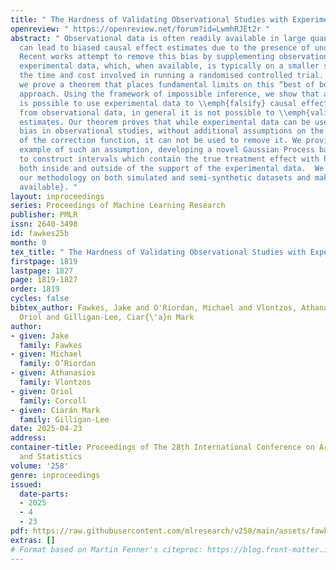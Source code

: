 ```yaml
---
title: " The Hardness of Validating Observational Studies with Experimental Data "
openreview: " https://openreview.net/forum?id=LwmhRJEt2r "
abstract: " Observational data is often readily available in large quantities, but
  can lead to biased causal effect estimates due to the presence of unobserved confounding.
  Recent works attempt to remove this bias by supplementing observational data with
  experimental data, which, when available, is typically on a smaller scale due to
  the time and cost involved in running a randomised controlled trial. In this work,
  we prove a theorem that places fundamental limits on this “best of both worlds”
  approach. Using the framework of impossible inference, we show that although it
  is possible to use experimental data to \\emph{falsify} causal effect estimates
  from observational data, in general it is not possible to \\emph{validate} such
  estimates. Our theorem proves that while experimental data can be used to detect
  bias in observational studies, without additional assumptions on the smoothness
  of the correction function, it can not be used to remove it. We provide a practical
  example of such an assumption, developing a novel Gaussian Process based approach
  to construct intervals which contain the true treatment effect with high probability,
  both inside and outside of the support of the experimental data.  We demonstrate
  our methodology on both simulated and semi-synthetic datasets and make the \\href{https://github.com/Jakefawkes/Obs_and_exp_data}{code
  available}. "
layout: inproceedings
series: Proceedings of Machine Learning Research
publisher: PMLR
issn: 2640-3498
id: fawkes25b
month: 0
tex_title: " The Hardness of Validating Observational Studies with Experimental Data "
firstpage: 1819
lastpage: 1827
page: 1819-1827
order: 1819
cycles: false
bibtex_author: Fawkes, Jake and O'Riordan, Michael and Vlontzos, Athanasios and Corcoll,
  Oriol and Gilligan-Lee, Ciar{\'a}n Mark
author:
- given: Jake
  family: Fawkes
- given: Michael
  family: O’Riordan
- given: Athanasios
  family: Vlontzos
- given: Oriol
  family: Corcoll
- given: Ciarán Mark
  family: Gilligan-Lee
date: 2025-04-23
address:
container-title: Proceedings of The 28th International Conference on Artificial Intelligence
  and Statistics
volume: '258'
genre: inproceedings
issued:
  date-parts:
  - 2025
  - 4
  - 23
pdf: https://raw.githubusercontent.com/mlresearch/v258/main/assets/fawkes25b/fawkes25b.pdf
extras: []
# Format based on Martin Fenner's citeproc: https://blog.front-matter.io/posts/citeproc-yaml-for-bibliographies/
---
```

